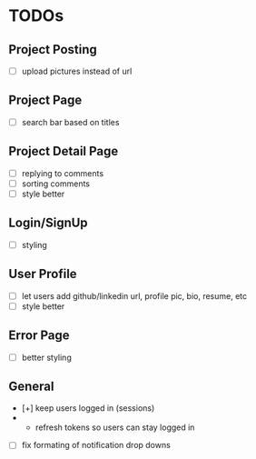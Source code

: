 # TODOs
## Project Posting
- [ ] upload pictures instead of url

## Project Page
- [ ] search bar based on titles

## Project Detail Page
- [ ] replying to comments
- [ ] sorting comments
- [ ] style better
 
## Login/SignUp
- [ ] styling

## User Profile
- [ ] let users add github/linkedin url, profile pic, bio, resume, etc
- [ ] style better

## Error Page
- [ ] better styling

## General
- [+] keep users logged in (sessions)
- - refresh tokens so users can stay logged in 
- [ ] fix formating of notification drop downs